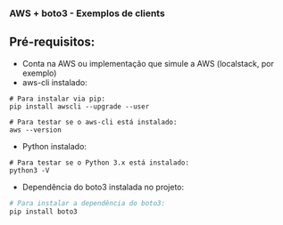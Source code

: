 ### AWS + boto3 - Exemplos de clients

## Pré-requisitos:
- Conta na AWS ou implementação que simule a AWS (localstack, por exemplo)
- aws-cli instalado:
```ssh
# Para instalar via pip:
pip install awscli --upgrade --user

# Para testar se o aws-cli está instalado:
aws --version
```
- Python instalado:
```ssh
# Para testar se o Python 3.x está instalado:
python3 -V
```
- Dependência do boto3 instalada no projeto:
```python
# Para instalar a dependência do boto3:
pip install boto3
```